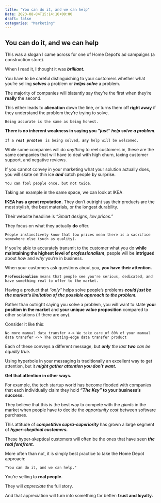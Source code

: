 ```yaml
---
title: "You can do it, and we can help"
Date: 2023-08-04T15:14:10+00:00
draft: false
categories: "Marketing"
---
```

## You can do it, and we can help

This was a slogan I came across for one of Home Depot’s ad campaigns (a construction store).

When I read it, I thought it was ***brilliant.***

You have to be careful distinguishing to your customers whether what you’re selling ***solves*** a problem or ***helps solve*** a problem.

The majority of companies will blatantly say they’re the first when they’re **really** the second.

This either leads to **alienation** down the line, *or* turns them off **right away** if they understand the problem they’re trying to solve.

`Being accurate is the same as being honest.`

**There is no inherent weakness in saying you *“just” help solve a problem.***

`If a `***`real problem `*** `is being solved, `**`any `**`help will be welcomed.`

While some companies will do *anything* to reel customers in, these are the same companies that will have to deal with high churn, taxing customer support, and negative reviews.

If you cannot convey in your marketing what your solution actually does, you will skate on thin ice ***and*** catch people by surprise.

`You can fool people once, but not twice.`

Taking an example in the same space, we can look at IKEA.

**IKEA has a great reputation.** They don’t outright say their products are the most stylish, the best materials, or the longest durability.

Their website headline is *“Smart designs, low prices.”*

They focus on what they actually **do** offer.

`People instinctively know that low prices mean there is a sacrifice somewhere else (such as quality).`

If you’re able to accurately transmit to the customer what you do **while maintaining the highest level of *professionalism***, people will be **intrigued** about *how* and *why* you’re in business.

When your customers ask questions about you, **you have their attention.**

**`Professionalism `**`means that people see you're serious, dedicated, and have something real to offer to the market.`

Having a product that *“only”* helps solve people’s problems ***could just be the market’s limitation of the possible approach to the problem.***

Rather than outright saying you solve a problem, you will want to state **your position in the market** and **your unique value proposition** compared to other solutions (if there are any).

Consider it like this:

`No more manual data transfer <-> We take care of 80% of your manual data transfer <-> The cutting-edge data transfer product`

Each of these conveys a different message, but ***only** the last **two** can be equally true.*

Using hyperbole in your messaging is traditionally an excellent way to get attention, but it ***might gather attention you don’t want.***

**Get that attention in other ways.**

For example, the tech startup world has become flooded with companies that each individually claim they hold ***”The Key”* to your business’s success.**

They believe that this is the best way to compete with the *giants* in the market when people have to decide the *opportunity cost* between software purchases.

This attitude of ***competitive supra-superiority*** has grown a large segment of ***hyper-skeptical customers.***

These hyper-skeptical customers will often be the ones that have seen ***the real forefront.***

More often than not, it is simply best practice to take the Home Depot approach:

`"You can do it, and we can help."`

You’re selling to **real people.**

They will *appreciate* the full story.

And that appreciation will turn into something far better: **trust and loyalty.**